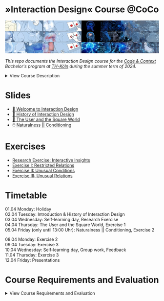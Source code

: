 # »Interaction Design« Course @CoCo

![Thumbnail](./src/thumbnail.jpg)

_This repo documents the Interaction Design course for the [Code & Context](https://www.th-koeln.de/studium/code--context-bachelor_62103.php) Bachelor's program at [TH-Köln](https://www.th-koeln.de/) during the summer term of 2024._


<details>
  <summary>View Course Description</summary>
The course "Interaction Design (DF22)" offers an in-depth examination of the principles and methodologies involved in shaping interactions with digital artifacts and processes. It encompasses the study of various interaction paradigms such as GUIs and TUIs, supplemented by an exploration of Interaction Design history and interface materiality. Through practical exercises and projects, participants engage in the experimentation of prototypes and Creative Coding techniques, while critically analyzing established methods within the field.
</details>

# Slides
- [🤗 Welcome to Interaction Design](https://slides.cnrd.computer/iad/1/)
- [📖 History of Interaction Design](https://slides.cnrd.computer/iad/2/)
- [🔳 The User and the Square World](https://slides.cnrd.computer/iad/3/)
- [🖱️ Naturalness || Conditioning](https://slides.cnrd.computer/iad/4/)

# Exercises
- [Research Exercise: Interactive Insights](./exercises/Research%20Exercise:%20Interactive%20Insights.md)
- [Exercise I: Restricted Relations](./exercises/Exercise%20I:%20Restricted%20Relations.md)
- [Exercise II: Unusual Conditions](./exercises/Exercise%20II:%20Unusual%20Conditions.md)
- [Exercise III: Unusual Relations](./exercises/Exercise%20III:%20Unusual%20Relations.md)

# Timetable
01.04 Monday: Holiday \
02.04 Tuesday: Introduction & History of Interaction Design \
03.04 Wednesday: Self-learning day, Research Exercise \
04.04 Thursday: The User and the Square World, Exercise 1 \
05.04 Friday (only until 13:00 Uhr): Naturalness || Conditioning, Exercise 2

08.04 Monday: Exercise 2 \
09.04 Tuesday: Exercise 3 \
10.04 Wednesday: Self-learning day, Group work, Feedback  \
11.04 Thursday: Exercise 3 \
12.04 Friday: Presentations 


# Course Requirements and Evaluation

<details>
  <summary>View Course Requirements and Evaluation</summary>

## Dokumentation
Die Dokumentation ist das Kernelement des Kursergebnisses. Sie sollte die Bearbeitung der drei 3 Teilaufgaben als Prozess darstellen. Besondere Wichtigkeit liegt auf den verschiedenen Iterationen und der Begründung von Entscheidungsfindungen. Warum wurden bestimmte Formen der Interaktion anderen Gegenüber bevorzugt? Was war das Spannende, was hat warum funktioniert? Das finale Ergebnis der selbstgewählten Interaktion sollte in der Dokumentation enthalten sein, jedoch nicht den Fokus der Dokumentation einnehmen. Die Darstellung und das Medium (PDF, (interaktive)Website, Videodokumentation, …) ist frei wählbar.

## Präsentation (approx. 15min)
Die Präsentation hat das Ziel, die selbstdefinierte Aufgabe darzustellen. Sie dient dazu, die Milestones des Prozesses darzustellen. Beantwortet auch hier die „Warum“-Fragen. Warum wurde sich für diese Form der Interaktion entschieden, welche Iterationen gab es, warum wurden bestimmte wieder verworfen? Was kam am Ende dabei raus und was ist an der gewählten Interaktion so spannend? Die Präsentation ist kein Pitch des Endergebnisses!

## Bewertung
60% Bewertung der Abgabe (Dokumentation)
- Ausführliche Dokumentation der Teilaufgaben
- Nachvollziehbarkeit des Prozesses und Begründbarkeit der getroffenen Entscheidungen, in allen 3 Teilaufgaben
- Qualität der Dokumentation (passend gewähltes Medium, Prozessdarstellungen, Fotos, Texte, …)

30% Bewertung der Präsentation (selbstdefinierte Aufgabe)
- Interativer Gestaltungsprozess (es wurden **verschiedene** Experimente durchgeführt)
- Begründbarkeit der getroffenen Entscheidungen
- Präsentationsweise
- Konzeptuelle und gestalterische Umsetzung der „selbstgewählten Interaktion“

10% Bewertung des Arbeitsprozess in Einzel & Gruppenarbeit
- Zwischenpräsentationen
- konstruktive Diskussionen
</details>



